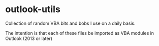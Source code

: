 # outlook-utils
Collection of random VBA bits and bobs I use on a daily basis.

The intention is that each of these files be imported as VBA modules in Outlook (2013 or later)
